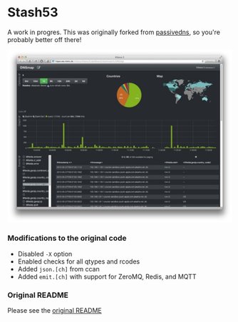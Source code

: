 # Stash53

A work in progres. This was originally forked from [passivedns](https://github.com/gamelinux/passivedns), so you're probably better off there!

![](jmbp-603.jpg)

### Modifications to the original code

* Disabled `-X` option
* Enabled checks for all qtypes and rcodes
* Added `json.[ch]` from ccan
* Added `emit.[ch]` with support for ZeroMQ, Redis, and MQTT

### Original README

Please see the [original README](README)

